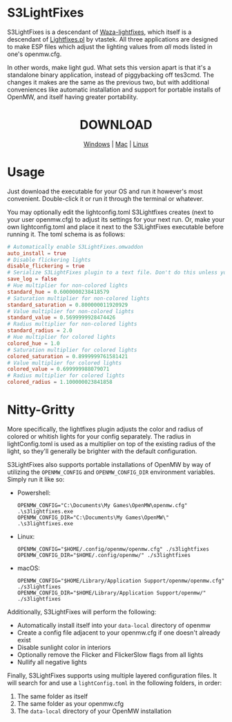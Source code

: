 # S3LightFixes

S3LightFixes is a descendant of [Waza-lightfixes](https://modding-openmw.com/mods/waza_lightfixes/), which itself is a descendant of [Lightfixes.pl](https://modding-openmw.com/tips/custom-shaders/#lightfixes-plugin) by vtastek. All three applications are designed to make ESP files which adjust the lighting values from *all* mods listed in one's openmw.cfg. 

In other words, make light gud. What sets this version apart is that it's a standalone binary application, instead of piggybacking off tes3cmd. The changes it makes are the same as the previous two, but with additional conveniences like automatic installation and support for portable installs of OpenMW, and itself having greater portability.

<div align="center">
<h1>DOWNLOAD</h1>

[Windows](https://github.com/magicaldave/S3LightFixes/releases/latest/download/windows-latest.zip) | [Mac](https://github.com/magicaldave/S3LightFixes/releases/latest/download/macos-latest.zip) | [Linux](https://github.com/magicaldave/S3LightFixes/releases/latest/download/ubuntu-latest.zip)
</div>

# Usage

Just download the executable for your OS and run it however's most convenient. Double-click it or run it through the terminal or whatever.

You may optionally edit the lightconfig.toml S3Lightfixes creates (next to your user openmw.cfg) to adjust its settings for your next run. Or, make your own lightconfig.toml and place it next to the S3LightFixes executable before running it. The toml schema is as follows:

```toml
# Automatically enable S3LightFixes.omwaddon
auto_install = true
# Disable flickering lights
disable_flickering = true
# Serialize S3LightFixes plugin to a text file. Don't do this unless you're asked to (or just curious)
save_log = false
# Hue multiplier for non-colored lights
standard_hue = 0.6000000238418579
# Saturation multiplier for non-colored lights
standard_saturation = 0.800000011920929
# Value multiplier for non-colored lights
standard_value = 0.5699999928474426
# Radius multiplier for non-colored lights
standard_radius = 2.0
# Hue multiplier for colored lights
colored_hue = 1.0
# Saturation multiplier for colored lights
colored_saturation = 0.8999999761581421
# Value multiplier for colored lights
colored_value = 0.699999988079071
# Radius multiplier for colored lights
colored_radius = 1.100000023841858
```


# Nitty-Gritty
More specifically, the lightfixes plugin adjusts the color and radius of colored or whitish lights for your config separately. The radius in lightConfig.toml is used as a multiplier on top of the existing radius of the light, so they'll generally be brighter with the default configuration.

S3LightFixes also supports portable installations of OpenMW by way of utilizing the `OPENMW_CONFIG` and `OPENMW_CONFIG_DIR` environment variables. Simply run it like so:
- Powershell:
  ```
  OPENMW_CONFIG="C:\Documents\My Games\OpenMW\openmw.cfg" .\s3lightfixes.exe
  OPENMW_CONFIG_DIR="C:\Documents\My Games\OpenMW\" .\s3lightfixes.exe
  ```
- Linux:
  ```
  OPENMW_CONFIG="$HOME/.config/openmw/openmw.cfg" ./s3lightfixes
  OPENMW_CONFIG_DIR="$HOME/.config/openmw/" ./s3lightfixes
  ```
- macOS:
  ```
  OPENMW_CONFIG="$HOME/Library/Application Support/openmw/openmw.cfg" ./s3lightfixes
  OPENMW_CONFIG_DIR="$HOME/Library/Application Support/openmw/" ./s3lightfixes
  ```

Additionally, S3LightFixes will perform the following:
- Automatically install itself into your `data-local` directory of openmw
- Create a config file adjacent to your openmw.cfg if one doesn't already exist
- Disable sunlight color in interiors
- Optionally remove the Flicker and FlickerSlow flags from all lights
- Nullify all negative lights

Finally, S3LightFixes supports using multiple layered configuration files. It will search for and use a `lightConfig.toml` in the following folders, in order:
1. The same folder as itself
2. The same folder as your openmw.cfg
3. The `data-local` directory of your OpenMW installation
